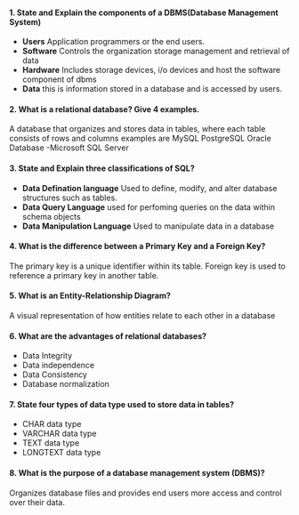 #### 1. State and Explain the components of a DBMS(Database Management System)
- **Users** Application programmers or the end users.
- **Software** Controls the organization storage management and retrieval of data
- **Hardware** Includes storage devices, i/o devices and host the software component of dbms
- **Data** this is  information stored in a database and is accessed by users.

#### 2. What is a relational database? Give 4 examples.

A database that organizes and stores data in tables, where each table consists of rows and columns
examples are
MySQL
PostgreSQL
Oracle Database
-Microsoft SQL Server

#### 3. State and Explain three classifications of SQL?

- **Data Defination language** Used to define, modify, and alter database structures such as tables.
- **Data Query Language** used for perfoming queries on the data within schema objects
- **Data Manipulation Language** Used to manipulate data in a database

#### 4. What is the difference between a Primary Key and a Foreign Key?
The primary key is a unique identifier within its table. Foreign key is used to reference a primary key in another table.

#### 5. What is an Entity-Relationship Diagram?

A visual representation of how entities relate to each other in a database

#### 6. What are the advantages of relational databases?

- Data Integrity
- Data independence
- Data Consistency
- Database normalization

#### 7. State four types of data type used to store data in tables?

- CHAR data type
- VARCHAR data type
- TEXT data type
- LONGTEXT data type

#### 8. What is the purpose of a database management system (DBMS)?

Organizes database files and provides end users more access and control over their data.
